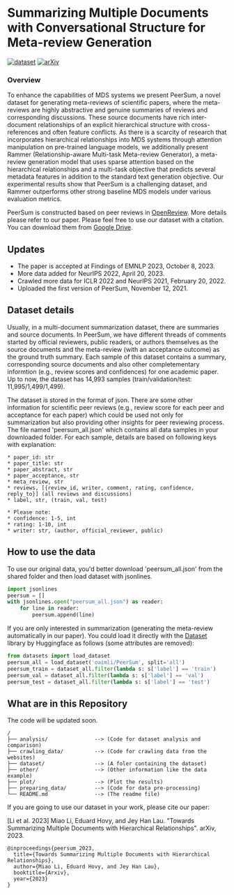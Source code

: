 # Summarizing Multiple Documents with Conversational Structure for Meta-review Generation
[![dataset](https://img.shields.io/badge/dataset-%20PeerSum-orange)](https://drive.google.com/drive/folders/1SGYvxY1vOZF2MpDn3B-apdWHCIfpN2uB?usp=sharing) [![arXiv](https://img.shields.io/badge/arxiv-2305.01498-lightgrey)](https://arxiv.org/abs/2305.01498)

### Overview
To enhance the capabilities of MDS systems we present PeerSum, a novel dataset for generating meta-reviews of scientific papers, where the meta-reviews are highly abstractive and genuine summaries of reviews and corresponding discussions. These source documents have rich inter-document relationships of an explicit hierarchical structure with cross-references and often feature conflicts. As there is a scarcity of research that incorporates hierarchical relationships into MDS systems through attention manipulation on pre-trained language models, we additionally present Rammer (Relationship-aware Multi-task Meta-review Generator), a meta-review generation model that uses sparse attention based on the hierarchical relationships and a multi-task objective that predicts several metadata features in addition to the standard text generation objective. Our experimental results show that PeerSum is a challenging dataset, and Rammer outperforms other strong baseline MDS models under various evaluation metrics. 

PeerSum is constructed based on peer reviews in [OpenReview](https://openreview.net/). More details please refer to our paper. Please feel free to use our dataset with a citation. You can download them from [Google Drive](https://drive.google.com/drive/folders/1SGYvxY1vOZF2MpDn3B-apdWHCIfpN2uB?usp=sharing).

## Updates
* The paper is accepted at Findings of EMNLP 2023, October 8, 2023.
* More data added for NeurIPS 2022, April 20, 2023. 
* Crawled more data for ICLR 2022 and NeurIPS 2021, February 20, 2022. 
* Uploaded the first version of PeerSum, November 12, 2021.

## Dataset details
Usually, in a multi-document summarization dataset, there are summaries and source documents. In PeerSum, we have different threads of comments started by official reviewers, public readers, or authors themselves as the source documents and the meta-review (with an acceptance outcome) as the ground truth summary. Each sample of this dataset contains a summary, corresponding source documents and also other completementary informtion (e.g., review scores and confidences) for one academic paper. Up to now, the dataset has 14,993 samples (train/validation/test: 11,995/1,499/1,499).

The dataset is stored in the format of json. There are some other information for scientific peer reviews (e.g., review score for each peer and acceptance for each paper) which could be used not only for summarization but also providing other insights for peer reviewing process. The file named 'peersum_all.json' which contains all data samples in your downloaded folder. For each sample, details are based on following keys with explanation:
```
* paper_id: str
* paper_title: str
* paper_abstract, str
* paper_acceptance, str
* meta_review, str
* reviews, [{review_id, writer, comment, rating, confidence, reply_to}] (all reviews and discussions)
* label, str, (train, val, test)

* Please note:
* confidence: 1-5, int
* rating: 1-10, int
* writer: str, (author, official_reviewer, public)
```


## How to use the data
To use our original data, you'd better download 'peersum_all.json' from the shared folder and then load dataset with jsonlines.
```python
import jsonlines
peersum = []
with jsonlines.open("peersum_all.json") as reader:
    for line in reader:
        peersum.append(line)
```

If you are only interested in summarization (generating the meta-review automatically in our paper). You could load it directly with the [Dataset](https://huggingface.co/datasets/oaimli/PeerSum) library by Huggingface as follows (some attributes are removed):
```python
from datasets import load_dataset
peersum_all = load_dataset('oaimli/PeerSum', split='all')
peersum_train = dataset_all.filter(lambda s: s['label'] == 'train')
peersum_val = dataset_all.filter(lambda s: s['label'] == 'val')
peersum_test = dataset_all.filter(lambda s: s['label'] == 'test')
```


## What are in this Repository
The code will be updated soon.
```
/
├── analysis/               --> (Code for dataset analysis and comparison)
├── crawling_data/          --> (Code for crawling data from the websites)
├── dataset/                --> (A foler containing the dataset)
├── other/                  --> (Other information like the data example)
├── plot/                   --> (Plot the results)
├── preparing_data/         --> (Code for data pre-processing)   
└── README.md               --> (The readme file)
```

If you are going to use our dataset in your work, please cite our paper:

[Li et al. 2023] Miao Li, Eduard Hovy, and Jey Han Lau. "Towards Summarizing Multiple Documents with Hierarchical Relationships". arXiv, 2023.
```
@inproceedings{peersum_2023,
  title={Towards Summarizing Multiple Documents with Hierarchical Relationships},
  author={Miao Li, Eduard Hovy, and Jey Han Lau},
  booktitle={Arxiv},
  year={2023}
}
```



